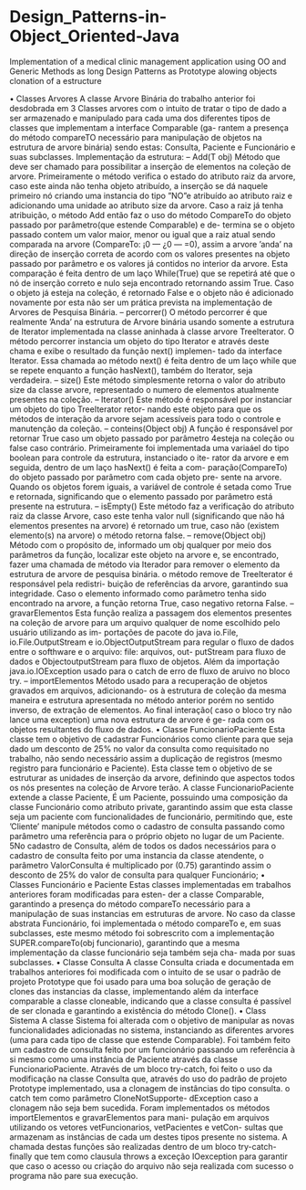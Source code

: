 # Design_Patterns-in-Object_Oriented-Java
Implementation of a medical clinic management application using OO and Generic Methods as long Design Patterns as Prototype alowing objects clonation of a estructure

• Classes Arvores
A classe Arvore Binária do trabalho anterior foi desdobrada em 3 Classes arvores
com o intuito de tratar o tipo de dado a ser armazenado e manipulado para cada
uma dos diferentes tipos de classes que implementam a interface Comparable (ga-
rantem a presença do método compareTO necessário para manipulação de objetos
na estrutura de arvore binária) sendo estas: Consulta, Paciente e Funcionário e suas
subclasses. Implementação da estrutura:
– Add(T obj)
Método que deve ser chamado para possibilitar a inserção de elementos na
coleção de arvore. Primeiramente o método verifica o estado do atributo raiz
da arvore, caso este ainda não tenha objeto atribuı́do, a inserção se dá naquele
primeiro nó criando uma instancia do tipo ”NO”e atribuı́do ao atributo raiz e
adicionando uma unidade ao atributo size da arvore.
Caso a raiz já tenha atribuição, o método Add então faz o uso do método
CompareTo do objeto passado por parâmetro(que estende Comparable) e de-
termina se o objeto passado contem um valor maior, menor ou igual que a
raiz atual sendo comparada na arvore (CompareTo: ¡0 — ¿0 — =0), assim a
arvore ’anda’ na direção de inserção correta de acordo com os valores presentes
na objeto passado por parâmetro e os valores já contidos no interior da arvore.
Esta comparação é feita dentro de um laço While(True) que se repetirá até que
o nó de inserção correto e nulo seja encontrado retornando assim True. Caso
o objeto já esteja na coleção, é retornado False e o objeto não é adicionado
novamente por esta não ser um prática prevista na implementação de Arvores
de Pesquisa Binária.
– percorrer()
O método percorrer é que realmente ’Anda’ na estrutura de Arvore binária
usando somente a estrutura de Iterator implementada na classe aninhada à
classe arvore TreeIterator. O método percorrer instancia um objeto do tipo
Iterator e através deste chama e exibe o resultado da função next() implemen-
tado da interface Iterator. Essa chamada ao método next() é feita dentro de
um laço while que se repete enquanto a função hasNext(), também do Iterator,
seja verdadeira.
– size()
Este método simplesmente retorna o valor do atributo size da classe arvore,
representado o numero de elementos atualmente presentes na coleção.
– Iterator()
Este método é responsável por instanciar um objeto do tipo TreeIterator retor-
nando este objeto para que os métodos de interação da arvore sejam acessı́veis
para todo o controle e manutenção da coleção.
– conteins(Object obj)
A função é responsável por retornar True caso um objeto passado por parâmetro
4esteja na coleção ou false caso contrário. Primeiramente foi implementada
uma variaáel do tipo boolean para controle da estrutura, instanciado o ite-
rator da arvore e em seguida, dentro de um laço hasNext() é feita a com-
paração(CompareTo) do objeto passado por parâmetro com cada objeto pre-
sente na arvore. Quando os objetos forem iguais, a variável de controle é setada
como True e retornada, significando que o elemento passado por parâmetro está
presente na estrutura.
– isEmpty()
Este método faz a verificação do atributo raiz da classe Arvore, caso este tenha
valor null (significando que não há elementos presentes na arvore) é retornado
um true, caso não (existem elemento(s) na arvore) o método retorna false.
– remove(Object obj)
Método com o propósito de, informado um obj qualquer por meio dos parâmetros
da função, localizar este objeto na arvore e, se encontrado, fazer uma chamada
de método via Iterador para remover o elemento da estrutura de arvore de
pesquisa binária. o método remove de TreeIterator é responsável pela redistri-
buição de referências da arvore, garantindo sua integridade. Caso o elemento
informado como parâmetro tenha sido encontrado na arvore, a função retorna
True, caso negativo retorna False.
– gravarElementos
Esta função realiza a passagem dos elementos presentes na coleção de arvore
para um arquivo qualquer de nome escolhido pelo usuário utilizando as im-
portações de pacote do java io.File, io.File.OutputStream e io.ObjectOutputStream
para regular o fluxo de dados entre o softhware e o arquivo: file: arquivos, out-
putStream para fluxo de dados e ObjectoutputStream para fluxo de objetos.
Além da importação java.io.IOException usado para o catch de erro de fluxo
de aruivo no bloco try.
– importElementos
Método usado para a recuperação de objetos gravados em arquivos, adicionando-
os à estrutura de coleção da mesma maneira e estrutura apresentada no método
anterior porém no sentido inverso, de extração de elementos. Ao final interação(
caso o bloco try não lance uma exception) uma nova estrutura de arvore é ge-
rada com os objetos resultantes do fluxo de dados.
• Classe FuncionarioPaciente
Esta classe tem o objetivo de cadastrar Funcionários como cliente para que seja
dado um desconto de 25% no valor da consulta como requisitado no trabalho, não
sendo necessário assim a duplicação de registros (mesmo registro para funcionário
e Paciente). Esta classe tem o objetivo de se estruturar as unidades de inserção da
arvore, definindo que aspectos todos os nós presentes na coleção de Arvore terão.
A classe FuncionarioPaciente extende a classe Paciente, É um Paciente, possuindo
uma composição da classe Funcionário como atributo private, garantindo assim que
esta classe seja um paciente com funcionalidades de funcionário, permitindo que, este
’Cliente’ manipule métodos como o cadastro de consulta passando como parâmetro
uma referência para o próprio objeto no lugar de um Paciente.
5No cadastro de Consulta, além de todos os dados necessários para o cadastro de
consulta feito por uma instancia da classe atendente, o parâmetro ValorConsulta é
multiplicado por (0.75) garantindo assim o desconto de 25% do valor de consulta
para qualquer Funcionário;
• Classes Funcionário e Paciente
Estas classes implementadas em trabalhos anteriores foram modificadas para esten-
der a classe Comparable, garantindo a presença do método compareTo necessário
para a manipulação de suas instancias em estruturas de arvore. No caso da classe
abstrata Funcionário, foi implementada o método compareTo e, em suas subclasses,
este mesmo método foi sobrescrito com a implementação SUPER.compareTo(obj funcionario),
garantindo que a mesma implementação da classe funcionário seja também seja cha-
mada por suas subclasses.
• Classe Consulta
A classe Consulta criada e documentada em trabalhos anteriores foi modificada
com o intuito de se usar o padrão de projeto Prototype que foi usado para uma
boa solução de geração de clones das instancias da classe, implementando além da
interface comparable a classe cloneable, indicando que a classe consulta é passı́vel
de ser clonada e garantindo a existência do método Clone().
• Class Sistema
A classe Sistema foi alterada com o objetivo de manipular as novas funcionalidades
adicionadas no sistema, instanciando as diferentes arvores (uma para cada tipo de
classe que estende Comparable). Foi também feito um cadastro de consulta feito por
um funcionário passando um referência à si mesmo como uma instância de Paciente
através da classe FuncionarioPaciente.
Através de um bloco try-catch, foi feito o uso da modificação na classe Consulta
que, através do uso do padrão de projeto Prototype implementado, usa a clonagem
de instâncias do tipo consulta. o catch tem como parâmetro CloneNotSupporte-
dException caso a clonagem não seja bem sucedida.
Foram implementados os métodos importElementos e gravarElementos para mani-
pulação em arquivos utilizando os vetores vetFuncionarios, vetPacientes e vetCon-
sultas que armazenam as instâncias de cada um destes tipos presente no sistema.
A chamada destas funções são realizadas dentro de um bloco try-catch-finally que
tem como clausula throws a exceção IOexception para garantir que caso o acesso ou
criação do arquivo não seja realizada com sucesso o programa não pare sua execução.
